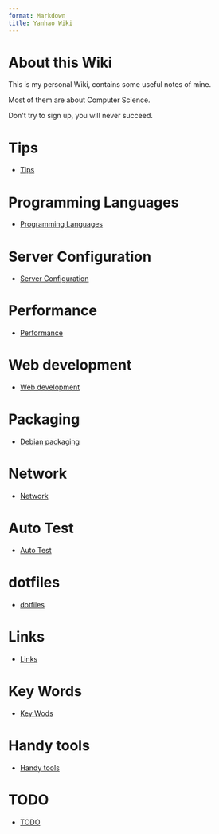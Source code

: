 ```yaml
---
format: Markdown
title: Yanhao Wiki
---
```


# About this Wiki
This is my personal Wiki, contains some useful notes of mine.

Most of them are about Computer Science.

Don't try to sign up, you will never succeed. 

# Tips
* [Tips]()

# Programming Languages
* [Programming Languages]()

# Server Configuration
* [Server Configuration]()

# Performance
* [Performance]()

# Web development
* [Web development]()

# Packaging
* [Debian packaging]()

# Network
* [Network]()

# Auto Test
* [Auto Test]()
 
# dotfiles
* [dotfiles]()

# Links
* [Links]()

# Key Words
* [Key Wods]()

# Handy tools
* [Handy tools]()

# TODO
* [TODO]()